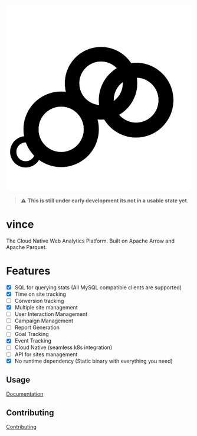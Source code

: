 
<p align="center">
    <img src="./assets/ui/logo.svg" alt="Vince Logo" />
</p>

> :warning: **This is still under early development its not in a usable state yet**. 

# vince

The Cloud Native Web Analytics Platform. Built on Apache Arrow and Apache Parquet.

# Features

- [x] SQL for querying stats (All MySQL compatible clients are supported)
- [x] Time on site tracking
- [ ] Conversion tracking 
- [x] Multiple site management
- [ ] User Interaction Management 
- [ ] Campaign Management 
- [ ] Report Generation
- [ ] Goal Tracking 
- [x] Event Tracking 
- [ ] Cloud Native (seamless k8s integration)
- [ ] API for sites management
- [x] No runtime dependency (Static binary with everything you need)

## Usage

[Documentation](https://vinceanalytics.github.io/guide)

## Contributing

[Contributing](https://vinceanalytics.github.io/contibuting)
